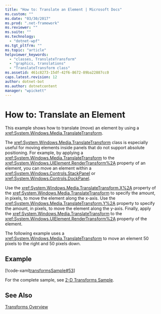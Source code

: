 ```yaml
---
title: "How to: Translate an Element | Microsoft Docs"
ms.custom: ""
ms.date: "03/30/2017"
ms.prod: ".net-framework"
ms.reviewer: ""
ms.suite: ""
ms.technology: 
  - "dotnet-wpf"
ms.tgt_pltfrm: ""
ms.topic: "article"
helpviewer_keywords: 
  - "classes, TranslateTransform"
  - "graphics, translations"
  - "TranslateTransform class"
ms.assetid: 461c8273-15df-42f6-8672-89ba22887cc0
caps.latest.revision: 12
author: dotnet-bot
ms.author: dotnetcontent
manager: "wpickett"
---
```

# How to: Translate an Element
This example shows how to translate (move) an element by using a              <xref:System.Windows.Media.TranslateTransform>.  
  
 The              <xref:System.Windows.Media.TranslateTransform> class is especially useful for moving elements inside panels that do not support absolute positioning. For example, by applying a              <xref:System.Windows.Media.TranslateTransform> to the              <xref:System.Windows.UIElement.RenderTransform%2A> property of an element, you can move an element within a              <xref:System.Windows.Controls.StackPanel> or              <xref:System.Windows.Controls.DockPanel>.  
  
 Use the              <xref:System.Windows.Media.TranslateTransform.X%2A> property of the              <xref:System.Windows.Media.TranslateTransform> to specify the amount, in pixels, to move the element along the x-axis. Use the              <xref:System.Windows.Media.TranslateTransform.Y%2A> property to specify the amount, in pixels, to move the element along the y-axis. Finally, apply the              <xref:System.Windows.Media.TranslateTransform> to the              <xref:System.Windows.UIElement.RenderTransform%2A> property of the element.  
  
 The following example uses a              <xref:System.Windows.Media.TranslateTransform> to move an element 50 pixels to the right and 50 pixels down.  
  
## Example  
 [!code-xaml[transformsSample#53](../../../../samples/snippets/csharp/VS_Snippets_Wpf/transformsSample/CS/TranslateTransformExample.xaml#53)]  
  
 For the complete sample, see                      [2-D Transforms Sample](http://go.microsoft.com/fwlink/?LinkID=158252).  
  
## See Also  
 [Transforms Overview](../../../../docs/framework/wpf/graphics-multimedia/transforms-overview.md)
